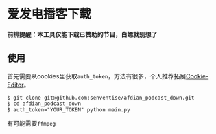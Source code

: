 # 爱发电播客下载
**前排提醒：本工具仅能下载已赞助的节目，白嫖就别想了**
## 使用
首先需要从cookies里获取`auth_token`，方法有很多，个人推荐拓展[Cookie-Editor](https://chrome.google.com/webstore/detail/cookie-editor/hlkenndednhfkekhgcdicdfddnkalmdm)。

```shell
$ git clone git@github.com:senventise/afdian_podcast_down.git
$ cd afdian_podcast_down
$ auth_token="YOUR_TOKEN" python main.py
```
有可能需要`ffmpeg`
